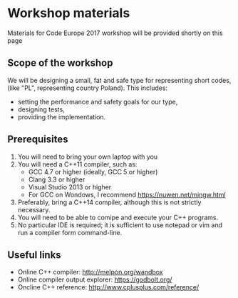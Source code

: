 # Workshop materials
Materials for Code Europe 2017 workshop will be provided shortly on this page

## Scope of the workshop
We will be designing a small, fat and safe type for representing short codes, (like "PL", representing country Poland). This includes:
* setting the performance and safety goals for our type,
* designing tests,
* providing the implementation.

## Prerequisites
1. You will need to bring your own laptop with you
2. You will need a C++11 compiler, such as:
   * GCC 4.7 or higher (ideally, GCC 5 or higher)
   * Clang 3.3 or higher
   * Visual Studio 2013 or higher
   * For GCC on Wondows, I recommend https://nuwen.net/mingw.html
3. Preferably, bring a C++14 compiler, although this is not strictly necessary.
4. You will need to be able to comipe and execute your C++ programs.
5. No particular IDE is required; it is sufficient to use notepad or vim and run a compiler form command-line.

## Useful links
* Online C++ compiler: http://melpon.org/wandbox
* Online compiler output explorer: https://godbolt.org/
* Oncline C++ reference: http://www.cplusplus.com/reference/
